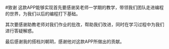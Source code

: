 #致谢
这款APP能够实现首先要感谢吴老师一学期的教学，带领我们团队走进编程的世界，为我们以后的编程打下基础。

其次要感谢助教老师对我们作业的批改，帮助我们改进，同时在学习过程中为我们进行答疑解惑。

最后感谢我的搭档刘朝玥，感谢他对这款APP所做出的贡献。